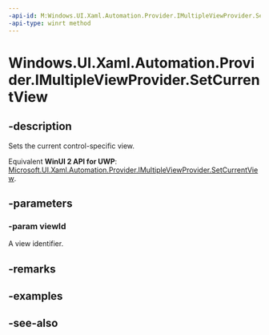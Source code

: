 ```yaml
---
-api-id: M:Windows.UI.Xaml.Automation.Provider.IMultipleViewProvider.SetCurrentView(System.Int32)
-api-type: winrt method
---
```


<!-- Method syntax
public void SetCurrentView(System.Int32 viewId)
-->

# Windows.UI.Xaml.Automation.Provider.IMultipleViewProvider.SetCurrentView

## -description
Sets the current control-specific view.

Equivalent **WinUI 2 API for UWP**: [Microsoft.UI.Xaml.Automation.Provider.IMultipleViewProvider.SetCurrentView](/windows/winui/api/microsoft.ui.xaml.automation.provider.imultipleviewprovider.setcurrentview).

## -parameters
### -param viewId
A view identifier.

## -remarks

## -examples

## -see-also
